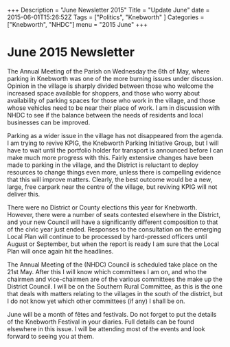 +++
Description = "June Newsletter 2015"
Title = "Update June"
date = 2015-06-01T15:26:52Z
Tags = ["Politics", "Knebworth" ]
Categories = ["Knebworth", "NHDC"]
menu = "2015 June"
+++

# June 2015 Newsletter

The Annual Meeting of the Parish on Wednesday the 6th of May, where
parking in Knebworth was one of the more burning issues under
discussion. Opinion in the village is sharply divided between those who
welcome the increased space available for shoppers, and those who worry
about availability of parking spaces for those who work in the village,
and those whose vehicles need to be near their place of work. I am in
discussion with NHDC to see if the balance between the needs of
residents and local businesses can be improved.

Parking as a wider issue in the village has not disappeared from the
agenda. I am trying to revive KPIG, the Knebworth Parking Initiative
Group, but I will have to wait until the portfolio holder for transport
is announced before I can make much more progress with this. Fairly
extensive changes have been made to parking in the village, and the
District is reluctant to deploy resources to change things even more,
unless there is compelling evidence that this will improve matters.
Clearly, the best outcome would be a new, large, free carpark near the
centre of the village, but reviving KPIG will not deliver this.

There were no District or County elections this year for Knebworth.
However, there were a number of seats contested elsewhere in the
District, and your new Council will have a significantly different
composition to that of the civic year just ended. Responses to the
consultation on the emerging Local Plan will continue to be processed by
hard-pressed officers until August or September, but when the report is
ready I am sure that the Local Plan will once again hit the headlines.

The Annual Meeting of the (NHDC) Council is scheduled take place on the
21st May. After this I will know which committees I am on, and who the
chairmen and vice-chairmen are of the various committees the make up the
District Council. I will be on the Southern Rural Committee, as this is
the one that deals with matters relating to the villages in the south of
the district, but I do not know yet which other committees (if any) I
shall be on.

June will be a month of fêtes and festivals. Do not forget to put the
details of the Knebworth Festival in your diaries. Full details can be
found elsewhere in this issue. I will be attending most of the events
and look forward to seeing you at them.
